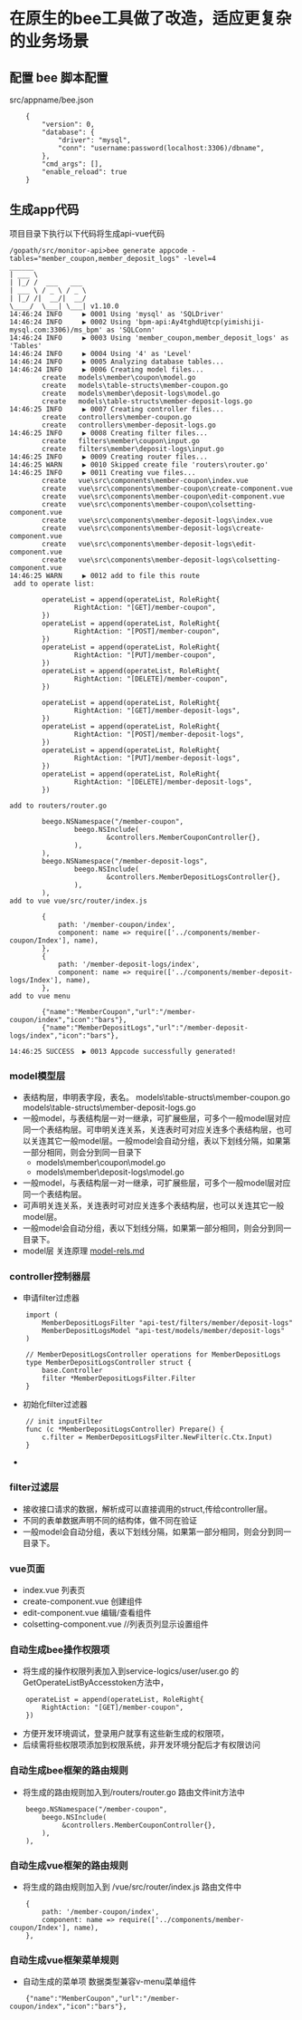 

在原生的bee工具做了改造，适应更复杂的业务场景
===

## 配置 bee 脚本配置
src/appname/bee.json
```$xslt
    {
        "version": 0,
        "database": {
            "driver": "mysql",
            "conn": "username:password(localhost:3306)/dbname",
        },
        "cmd_args": [],
        "enable_reload": true
    }
```


##  生成app代码
项目目录下执行以下代码将生成api-vue代码
```$xslt
/gopath/src/monitor-api>bee generate appcode -tables="member_coupon,member_deposit_logs" -level=4
______
| ___ \
| |_/ /  ___   ___
| ___ \ / _ \ / _ \
| |_/ /|  __/|  __/
\____/  \___| \___| v1.10.0
14:46:24 INFO     ▶ 0001 Using 'mysql' as 'SQLDriver'
14:46:24 INFO     ▶ 0002 Using 'bpm-api:Ay4tghdU@tcp(yimishiji-mysql.com:3306)/ms_bpm' as 'SQLConn'
14:46:24 INFO     ▶ 0003 Using 'member_coupon,member_deposit_logs' as 'Tables'
14:46:24 INFO     ▶ 0004 Using '4' as 'Level'
14:46:24 INFO     ▶ 0005 Analyzing database tables...
14:46:24 INFO     ▶ 0006 Creating model files...
        create   models\member\coupon\model.go
        create   models\table-structs\member-coupon.go
        create   models\member\deposit-logs\model.go
        create   models\table-structs\member-deposit-logs.go
14:46:25 INFO     ▶ 0007 Creating controller files...
        create   controllers\member-coupon.go
        create   controllers\member-deposit-logs.go
14:46:25 INFO     ▶ 0008 Creating filter files...
        create   filters\member\coupon\input.go
        create   filters\member\deposit-logs\input.go
14:46:25 INFO     ▶ 0009 Creating router files...
14:46:25 WARN     ▶ 0010 Skipped create file 'routers\router.go'
14:46:25 INFO     ▶ 0011 Creating vue files...
        create   vue\src\components\member-coupon\index.vue
        create   vue\src\components\member-coupon\create-component.vue
        create   vue\src\components\member-coupon\edit-component.vue
        create   vue\src\components\member-coupon\colsetting-component.vue
        create   vue\src\components\member-deposit-logs\index.vue
        create   vue\src\components\member-deposit-logs\create-component.vue
        create   vue\src\components\member-deposit-logs\edit-component.vue
        create   vue\src\components\member-deposit-logs\colsetting-component.vue
14:46:25 WARN     ▶ 0012 add to file this route
 add to operate list:

        operateList = append(operateList, RoleRight{
                RightAction: "[GET]/member-coupon",
        })
        operateList = append(operateList, RoleRight{
                RightAction: "[POST]/member-coupon",
        })
        operateList = append(operateList, RoleRight{
                RightAction: "[PUT]/member-coupon",
        })
        operateList = append(operateList, RoleRight{
                RightAction: "[DELETE]/member-coupon",
        })

        operateList = append(operateList, RoleRight{
                RightAction: "[GET]/member-deposit-logs",
        })
        operateList = append(operateList, RoleRight{
                RightAction: "[POST]/member-deposit-logs",
        })
        operateList = append(operateList, RoleRight{
                RightAction: "[PUT]/member-deposit-logs",
        })
        operateList = append(operateList, RoleRight{
                RightAction: "[DELETE]/member-deposit-logs",
        })

add to routers/router.go

        beego.NSNamespace("/member-coupon",
                beego.NSInclude(
                        &controllers.MemberCouponController{},
                ),
        ),
        beego.NSNamespace("/member-deposit-logs",
                beego.NSInclude(
                        &controllers.MemberDepositLogsController{},
                ),
        ),
add to vue vue/src/router/index.js

        {
            path: '/member-coupon/index',
            component: name => require(['../components/member-coupon/Index'], name),
        },
        {
            path: '/member-deposit-logs/index',
            component: name => require(['../components/member-deposit-logs/Index'], name),
        },
add to vue menu

        {"name":"MemberCoupon","url":"/member-coupon/index","icon":"bars"},
        {"name":"MemberDepositLogs","url":"/member-deposit-logs/index","icon":"bars"},

14:46:25 SUCCESS  ▶ 0013 Appcode successfully generated!
```

### model模型层
- 表结构层，申明表字段，表名。
    models\table-structs\member-coupon.go
    models\table-structs\member-deposit-logs.go
- 一般model，与表结构层一对一继承，可扩展些层，可多个一般model层对应同一个表结构层。可申明关连关系，关连表时可对应关连多个表结构层，也可以关连其它一般model层。一般model会自动分组，表以下划线分隔，如果第一部分相同，则会分到同一目录下
    * models\member\coupon\model.go
    * models\member\deposit-logs\model.go
- 一般model，与表结构层一对一继承，可扩展些层，可多个一般model层对应同一个表结构层。
- 可声明关连关系，关连表时可对应关连多个表结构层，也可以关连其它一般model层。
- 一般model会自动分组，表以下划线分隔，如果第一部分相同，则会分到同一目录下。
- model层 关连原理 [model-rels.md](model-rels.md)

### controller控制器层
- 申请filter过虑器
```$xslt
    import (
        MemberDepositLogsFilter "api-test/filters/member/deposit-logs"
        MemberDepositLogsModel "api-test/models/member/deposit-logs"
    )
    
    // MemberDepositLogsController operations for MemberDepositLogs
    type MemberDepositLogsController struct {
        base.Controller
        filter *MemberDepositLogsFilter.Filter
    }
```
- 初始化filter过滤器
```$xslt
    // init inputFilter
    func (c *MemberDepositLogsController) Prepare() {
        c.filter = MemberDepositLogsFilter.NewFilter(c.Ctx.Input)
    }
```
- 

### filter过滤层
- 接收接口请求的数据，解析成可以直接调用的struct,传给controller层。
- 不同的表单数据声明不同的结构体，做不同在验证
- 一般model会自动分组，表以下划线分隔，如果第一部分相同，则会分到同一目录下。


### vue页面
- index.vue  列表页
- create-component.vue  创建组件
- edit-component.vue  编辑/查看组件
- colsetting-component.vue //列表页列显示设置组件

### 自动生成bee操作权限项
- 将生成的操作权限列表加入到service-logics/user/user.go 的 GetOperateListByAccesstoken方法中，
```$xslt
    operateList = append(operateList, RoleRight{
        RightAction: "[GET]/member-coupon",
    })
```
- 方便开发环境调试，登录用户就享有这些新生成的权限项，
- 后续需将些权限项添加到权限系统，非开发环境分配后才有权限访问

### 自动生成bee框架的路由规则
- 将生成的路由规则加入到/routers/router.go 路由文件init方法中
```$xslt
    beego.NSNamespace("/member-coupon",
        beego.NSInclude(
             &controllers.MemberCouponController{},
        ),
    ),
```

### 自动生成vue框架的路由规则
- 将生成的路由规则加入到 /vue/src/router/index.js 路由文件中
```$xslt
    {
        path: '/member-coupon/index',
        component: name => require(['../components/member-coupon/Index'], name),
    },
```

### 自动生成vue框架菜单规则
- 自动生成的菜单项 数据类型兼容v-menu菜单组件
```$xslt
    {"name":"MemberCoupon","url":"/member-coupon/index","icon":"bars"},
```